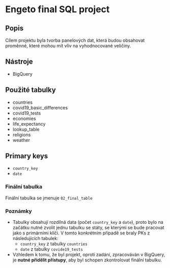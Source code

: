 # Engeto final SQL project

## Popis
Cílem projektu byla tvorba panelových dat, která budou obsahovat proměnné, které mohou mít vliv na vyhodnocované veličiny.

## Nástroje
- BigQuery

## Použité tabulky
- countries
- covid19_basic_differences
- covid19_tests
- economies
- life_expectancy
- lookup_table
- religions
- weather

## Primary keys
- ```country_key```
- ```date```

### Finální tabulka
Finální tabulka se jmenuje ```02_final_table```

### Poznámky
- Tabulky obsahují rozdílná data (počet ```country_key``` a ```date```), proto bylo na začátku nutné zvolit jednu tabulku se státy, se kterými se bude pracovat jako s primárními klíči. V tomto konkrétním případě se braly PKs z následujících tabulek:
  - ```country_key``` z tabulky ```countries```
  - ```date``` z tabulky ```covide19_tests```
- Vzhledem k tomu, že byl projekt, oproti zadání, zpracováván v BigQuery, je **nutné přidělit přístupy**, aby byl schopen zkontrolovat finální tabulku.
